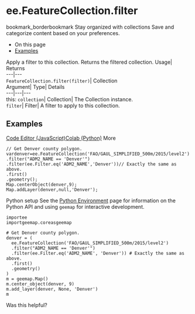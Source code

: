  
#  ee.FeatureCollection.filter
bookmark_borderbookmark Stay organized with collections  Save and categorize content based on your preferences.
  * On this page
  * [Examples](https://developers.google.com/earth-engine/apidocs/ee-featurecollection-filter#examples)


Apply a filter to this collection. 
Returns the filtered collection.
Usage| Returns  
---|---  
`FeatureCollection.filter(filter)`| Collection  
Argument| Type| Details  
---|---|---  
this: `collection`| Collection| The Collection instance.  
`filter`| Filter| A filter to apply to this collection.  
## Examples
[Code Editor (JavaScript)](https://developers.google.com/earth-engine/apidocs/ee-featurecollection-filter#code-editor-javascript-sample)[Colab (Python)](https://developers.google.com/earth-engine/apidocs/ee-featurecollection-filter#colab-python-sample) More
```
// Get Denver county polygon.
vardenver=ee.FeatureCollection('FAO/GAUL_SIMPLIFIED_500m/2015/level2')
.filter("ADM2_NAME == 'Denver'")
.filter(ee.Filter.eq('ADM2_NAME','Denver'))// Exactly the same as above.
.first()
.geometry();
Map.centerObject(denver,9);
Map.addLayer(denver,null,'Denver');
```
Python setup
See the [ Python Environment](https://developers.google.com/earth-engine/guides/python_install) page for information on the Python API and using `geemap` for interactive development.
```
importee
importgeemap.coreasgeemap
```
```
# Get Denver county polygon.
denver = (
  ee.FeatureCollection('FAO/GAUL_SIMPLIFIED_500m/2015/level2')
  .filter("ADM2_NAME == 'Denver'")
  .filter(ee.Filter.eq('ADM2_NAME', 'Denver')) # Exactly the same as above.
  .first()
  .geometry()
)
m = geemap.Map()
m.center_object(denver, 9)
m.add_layer(denver, None, 'Denver')
m
```

Was this helpful?
